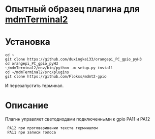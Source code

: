 # Опытный образец плагина для  [mdmTerminal2](https://github.com/Aculeasis/mdmTerminal2)

# Установка
```
cd ~
git clone https://github.com/duxingkei33/orangepi_PC_gpio_pyH3
cd orangepi_PC_gpio_pyH3
~/mdmTerminal2/env/bin/python -m setup.py install
cd ~/mdmTerminal2/src/plugins
git clone https://github.com/Flokss/mdmt2-gpio
```
И перезапустить терминал.
# Описание
Плагин управляет светодиодами подключенными к gpio PA11 и PA12
```
 PA12 при проговаривании текста терминалом
 PA11 при записи голоса
```


